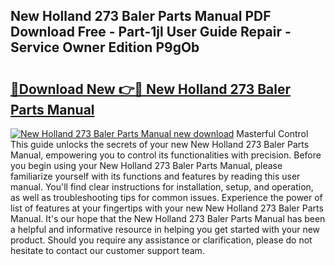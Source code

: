 ## New Holland 273 Baler Parts Manual PDF Download Free - Part-1jl User Guide Repair - Service Owner Edition P9gOb

# <h2><a href="http://bc86237.oget.top/?id=New+Holland+273+Baler+Parts+Manual">🔗Download New 👉🔴 New Holland 273 Baler Parts Manual</a></h2>

[![New Holland 273 Baler Parts Manual new download](https://i.imgur.com/5g1atiW.png)](http://bc86237.oget.top/?id=New+Holland+273+Baler+Parts+Manual)
Masterful Control This guide unlocks the secrets of your new New Holland 273 Baler Parts Manual, empowering you to control its functionalities with precision. Before you begin using your New Holland 273 Baler Parts Manual, please familiarize yourself with its functions and features by reading this user manual. You'll find clear instructions for installation, setup, and operation, as well as troubleshooting tips for common issues. Experience the power of list of features at your fingertips with your new New Holland 273 Baler Parts Manual. It's our hope that the New Holland 273 Baler Parts Manual has been a helpful and informative resource in helping you get started with your new product. Should you require any assistance or clarification, please do not hesitate to contact our customer support team.
